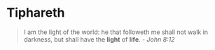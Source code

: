 # Tiphareth

>I am the light of the world: he that followeth me shall not walk in darkness, but shall have the **light** of **life**. - *John 8:12*